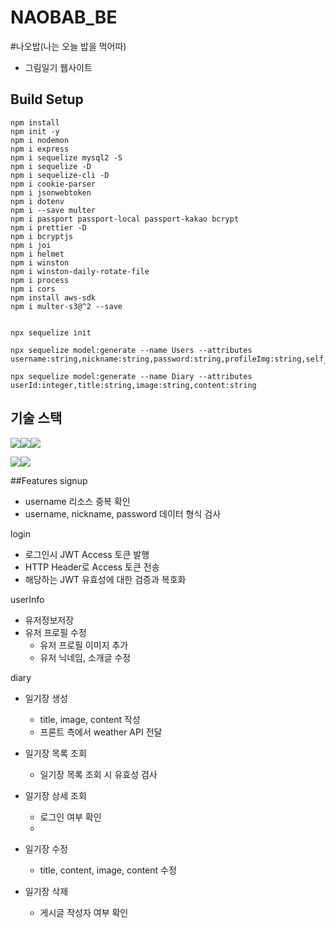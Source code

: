 # NAOBAB_BE

#나오밥(나는 오늘 밥을 먹어따)

- 그림일기 웹사이트


## Build Setup

    npm install
    npm init -y
    npm i nodemon
    npm i express
    npm i sequelize mysql2 -S
    npm i sequelize -D
    npm i sequelize-cli -D
    npm i cookie-parser
    npm i jsonwebtoken
    npm i dotenv
    npm i --save multer
    npm i passport passport-local passport-kakao bcrypt
    npm i prettier -D
    npm i bcryptjs
    npm i joi
    npm i helmet
    npm i winston
    npm i winston-daily-rotate-file
    npm i process
    npm i cors
    npm install aws-sdk
    npm i multer-s3@^2 --save


    npx sequelize init

    npx sequelize model:generate --name Users --attributes username:string,nickname:string,password:string,profileImg:string,self_intro:string

    npx sequelize model:generate --name Diary --attributes userId:integer,title:string,image:string,content:string
    
## 기술 스택
<img src="https://camo.githubusercontent.com/eea3c89b5aa320f391bd9ce962c4ef7d92c943a56c376c6cbac82be641585101/68747470733a2f2f696d672e736869656c64732e696f2f62616467652f4a6176615363726970742d4637444631453f7374796c653d666f722d7468652d6261646765266c6f676f3d4a617661536372697074266c6f676f436f6c6f723d626c61636b" data-canonical-src="https://img.shields.io/badge/JavaScript-F7DF1E?style=for-the-badge&amp;logo=JavaScript&amp;logoColor=black" style="max-width: 100%;"><img src="https://camo.githubusercontent.com/ab61fce6586c27e04d8ac35d0a77a20b78eb57de63ac2243353f23d3752b1fc3/68747470733a2f2f696d672e736869656c64732e696f2f62616467652f4e6f64652e6a732d3333393933333f7374796c653d666f722d7468652d6261646765266c6f676f3d4e6f64652e6a73266c6f676f436f6c6f723d7768697465" data-canonical-src="https://img.shields.io/badge/Node.js-339933?style=for-the-badge&amp;logo=Node.js&amp;logoColor=white" style="max-width: 100%;"><img src="https://camo.githubusercontent.com/93907c63a75a4b788c8f5ab36b7064add824dd890c2de95e8a965c5460dc5268/68747470733a2f2f696d672e736869656c64732e696f2f62616467652f457870726573732d3030303030303f7374796c653d666f722d7468652d6261646765266c6f676f3d45787072657373266c6f676f436f6c6f723d7768697465" data-canonical-src="https://img.shields.io/badge/Express-000000?style=for-the-badge&amp;logo=Express&amp;logoColor=white" style="max-width: 100%;">

<img src="https://camo.githubusercontent.com/64275ceb7fccb7a4328c84c984ae3f9c90c64c0c9a3d525cfe9abe2660d67c4e/68747470733a2f2f696d672e736869656c64732e696f2f62616467652f4d7953514c2d3434373941313f7374796c653d666f722d7468652d6261646765266c6f676f3d4d7953514c266c6f676f436f6c6f723d7768697465" data-canonical-src="https://img.shields.io/badge/MySQL-4479A1?style=for-the-badge&amp;logo=MySQL&amp;logoColor=white" style="max-width: 100%;"><img src="https://camo.githubusercontent.com/6c50eb6f911b1bcb4c0b790fb5e908bf896c525685839fa802c41349dcd1c8bf/68747470733a2f2f696d672e736869656c64732e696f2f62616467652f53657175656c697a652d3532423045373f7374796c653d666f722d7468652d6261646765266c6f676f3d53657175656c697a65266c6f676f436f6c6f723d7768697465" data-canonical-src="https://img.shields.io/badge/Sequelize-52B0E7?style=for-the-badge&amp;logo=Sequelize&amp;logoColor=white" style="max-width: 100%;">


##Features
signup
- username  리소스 중복 확인
- username, nickname, password  데이터 형식 검사

login
- 로그인시 JWT Access 토큰 발행
- HTTP Header로 Access 토큰 전송
- 해당하는 JWT 유효성에 대한 검증과 복호화

userInfo
- 유저정보저장
- 유저 프로필 수정
     - 유저 프로필 이미지 추가
     - 유저 닉네임, 소개글 수정

diary
- 일기장 생성
     - title, image, content 작성
     - 프론트 측에서 weather API 전달

- 일기장 목록 조회
     - 일기장 목록 조회 시 유효성 검사

- 일기장 상세 조회
    - 로그인 여부 확인
    -   

- 일기장 수정
     -  title, content, image, content 수정

 - 일기장 삭제
    - 게시글 작성자 여부 확인  



















